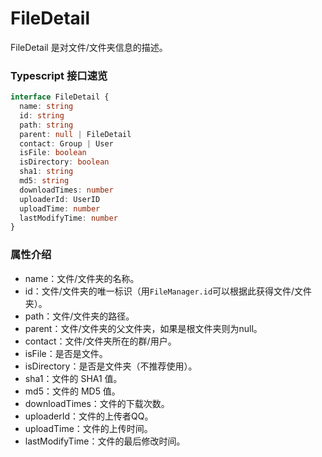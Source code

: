 # FileDetail

FileDetail 是对文件/文件夹信息的描述。

### Typescript 接口速览

```typescript
interface FileDetail {
  name: string
  id: string
  path: string
  parent: null | FileDetail
  contact: Group | User
  isFile: boolean
  isDirectory: boolean
  sha1: string
  md5: string
  downloadTimes: number
  uploaderId: UserID
  uploadTime: number
  lastModifyTime: number
}
```

### 属性介绍

- name：文件/文件夹的名称。
- id：文件/文件夹的唯一标识（用`FileManager.id`可以根据此获得文件/文件夹）。
- path：文件/文件夹的路径。
- parent：文件/文件夹的父文件夹，如果是根文件夹则为null。
- contact：文件/文件夹所在的群/用户。
- isFile：是否是文件。
- isDirectory：是否是文件夹（不推荐使用）。
- sha1：文件的 SHA1 值。
- md5：文件的 MD5 值。
- downloadTimes：文件的下载次数。
- uploaderId：文件的上传者QQ。
- uploadTime：文件的上传时间。
- lastModifyTime：文件的最后修改时间。